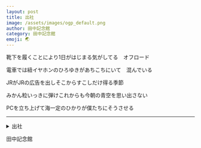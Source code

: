 ```yaml
---
layout: post
title: 出社
image: /assets/images/ogp_default.png
author: 田中記念館
category: 田中記念館
emoji: 🌏
---
```


<div class="tanka-area"><div class="tanka">
<p>靴下を履くことにより1日がはじまる気がしてる　オフロード</p>
<p>電車では紐イヤホンのひろゆきがあちこちにいて　混んでいる</p>
<p>JRがJRの広告を出しそこからすこしだけ得る季節</p>
<p>みかん粒いっきに弾けこれからも今朝の青空を思い出さない</p>
<p>PCを立ち上げて海一定のひかりが僕たちにそうさせる</p></div></div>

---

<details><summary>出社</summary>
靴下を履くことにより1日がはじまる気がしてる　オフロード<br />
電車では紐イヤホンのひろゆきがあちこちにいて　混んでいる<br />
JRがJRの広告を出しそこからすこしだけ得る季節<br />
みかん粒いっきに弾けこれからも今朝の青空を思い出さない<br />
PCを立ち上げて海一定のひかりが僕たちにそうさせる<br />
<br />
</details>

田中記念館
